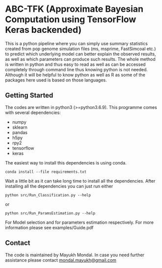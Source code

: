 # ABC-TFK (Approximate Bayesian Computation using TensorFlow Keras backended)
This is a python pipeline where you can simply use summary statistics created from pop genome simulation files (ms, msprime, FastSimcoal etc.) to predict which underlying model can better explain the observed results, as well as which parameters can produce such results. The whole method is written in python and thus easy to read as well as can be accessed completely through command line thus knowing python is not needed. Although it will be helpful to know python as well as R as some of the packages here used is based on those languages.  

## Getting Started
The codes are written in python3 (>=python3.6.9). This programme comes with several dependencies:

- numpy
- sklearn
- pandas
- h5py
- rpy2
- tensorflow
- keras 

The easiest way to install this dependencies is using conda. 
```
conda install --file requirements.txt
```
Wait a little bit as it can take long time to install all the dependencies. 
After installing all the dependencies you can just run either
```
python src/Run_Classification.py --help
```
or 
```
python src/Run_ParamsEstimation.py --help
```

For Model selection and for parameters estimation respectively. 
For more information please see examples/Guide.pdf


## Contact 
The code is maintained by Mayukh Mondal. In case you need further assistance please contact <mondal.mayukh@gmail.com>
